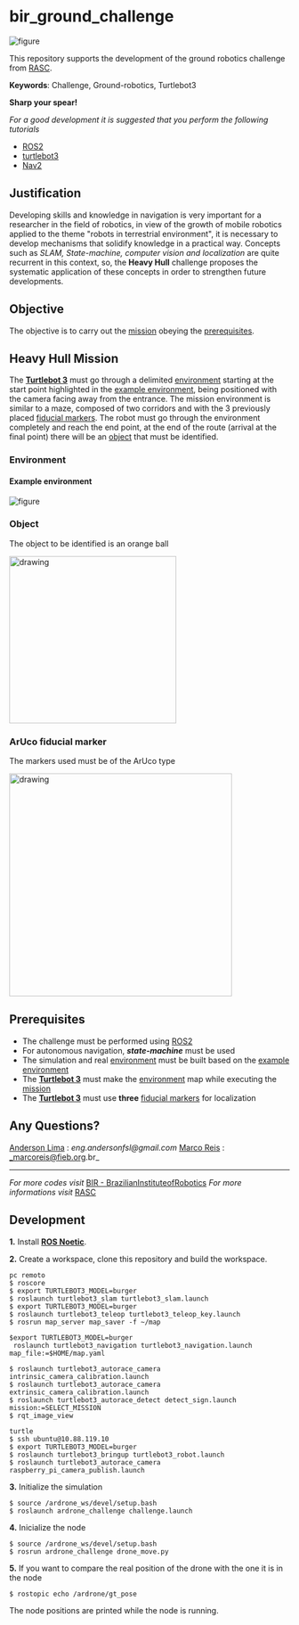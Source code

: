 # bir_ground_challenge

![figure](./source/turtle-map.png)

This repository supports the development of the ground robotics challenge from [RASC](https://www.braziliansinrobotics.com/).

**Keywords**: Challenge, Ground-robotics, Turtlebot3


**Sharp your spear!**

_For a good development it is suggested that you perform the following tutorials_

- [ROS2](https://docs.ros.org/en/foxy/Tutorials.html)
- [turtlebot3](https://emanual.robotis.com/docs/en/platform/turtlebot3/overview/)
- [Nav2](https://navigation.ros.org/)

## Justification

Developing skills and knowledge in navigation is very important for a researcher in the field of robotics, in view of the growth of mobile robotics applied to the theme "robots in terrestrial environment", it is necessary to develop mechanisms that solidify knowledge in a practical way. Concepts such as *SLAM, State-machine, computer vision and localization* are quite recurrent in this context, so, the **Heavy Hull** challenge proposes the systematic application of these concepts in order to strengthen future developments.

## Objective

The objective is to carry out the [mission](#heavy-hull-mission) obeying the [prerequisites](#prerequisites).


## Heavy Hull Mission

The [**Turtlebot 3**](https://emanual.robotis.com/docs/en/platform/turtlebot3/overview/) must go through a delimited [environment](#Environment) starting at the start point highlighted in the [example environment](#example-environment), being positioned with the camera facing away from the entrance. The mission environment is similar to a maze, composed of two corridors and with the 3 previously placed [fiducial markers](#aruco-fiducial-marker). The robot must go through the environment completely and reach the end point, at the end of the route (arrival at the final point) there will be an [object](#object) that must be identified.

### Environment

#### Example environment

![figure](./source/envedited.png)

### Object

The object to be identified is an orange ball

<img src="./source/ball.jpg" alt="drawing" width="300"/>

### ArUco fiducial marker

The markers used must be of the ArUco type

<img src="./source/aruco.png" alt="drawing" width="400"/>

## Prerequisites

- The challenge must be performed using [ROS2](https://docs.ros.org/en/foxy/index.html)
- For autonomous navigation, ***state-machine*** must be used
- The simulation and real [environment](#environment) must be built based on the [example environment](#example-environment)
- The [**Turtlebot 3**](https://emanual.robotis.com/docs/en/platform/turtlebot3/overview/) must make the [environment](#environment) map while executing the [mission](#heavy-hull-mission)
- The [**Turtlebot 3**](https://emanual.robotis.com/docs/en/platform/turtlebot3/overview/) must use **three** [fiducial markers](#aruco-fiducial-marker) for localization

## Any Questions?


[Anderson Lima](https://github.com/aldenpower) : _eng.andersonfsl@gmail.com_
[Marco Reis](https://github.com/mhar-vell) : _marcoreis@fieb.org.br_

<hr>

_For more codes visit_ [BIR - BrazilianInstituteofRobotics](https://github.com/Brazilian-Institute-of-Robotics)
_For more informations visit_ [RASC](https://www.braziliansinrobotics.com/)


## Development
**1.** Install [**ROS Noetic**](http://wiki.ros.org/noetic/Installation/Ubuntu).

**2.** Create a workspace, clone this repository and build the workspace.
```
pc remoto
$ roscore
$ export TURTLEBOT3_MODEL=burger
$ roslaunch turtlebot3_slam turtlebot3_slam.launch
$ export TURTLEBOT3_MODEL=burger
$ roslaunch turtlebot3_teleop turtlebot3_teleop_key.launch
$ rosrun map_server map_saver -f ~/map
```
```
$export TURTLEBOT3_MODEL=burger
 roslaunch turtlebot3_navigation turtlebot3_navigation.launch map_file:=$HOME/map.yaml
```
```
$ roslaunch turtlebot3_autorace_camera intrinsic_camera_calibration.launch
$ roslaunch turtlebot3_autorace_camera extrinsic_camera_calibration.launch
$ roslaunch turtlebot3_autorace_detect detect_sign.launch mission:=SELECT_MISSION
$ rqt_image_view
```
```
turtle
$ ssh ubuntu@10.88.119.10
$ export TURTLEBOT3_MODEL=burger
$ roslaunch turtlebot3_bringup turtlebot3_robot.launch
$ roslaunch turtlebot3_autorace_camera raspberry_pi_camera_publish.launch
```
**3.** Initialize the simulation
```
$ source /ardrone_ws/devel/setup.bash
$ roslaunch ardrone_challenge challenge.launch
```
**4.** Inicialize the node
```
$ source /ardrone_ws/devel/setup.bash
$ rosrun ardrone_challenge drone_move.py
```
**5.** If you want to compare the real position of the drone with the one it is in the node
```
$ rostopic echo /ardrone/gt_pose
```
The node positions are printed while the node is running.